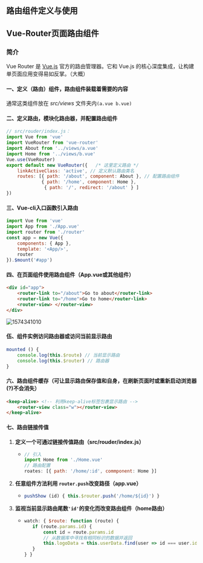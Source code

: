 ## 路由组件定义与使用

## Vue-Router页面路由组件

### 简介

Vue Router 是 [Vue.js](http://cn.vuejs.org/) 官方的路由管理器。它和 Vue.js 的核心深度集成，让构建单页面应用变得易如反掌。（大概）

#### 一、定义（路由）组件，路由组件装载着需要的内容

通常这类组件放在 *src/views* 文件夹内`(a.vue b.vue)`

#### 二、定义路由，模块化路由器，并配置路由组件

~~~javascript
// src/rouder/index.js：
import Vue from 'vue' 
import VueRouter from 'vue-router'  
import About from '../views/a.vue'
import Home from '../views/b.vue'
Vue.use(VueRouter) 
export default new VueRouter({   /* 这里定义路由 */
	linkActiveClass: 'active', // 定义默认路由类名
	routes: [{ path: '/about', component: About }, // 配置路由组件
    		 { path: '/home', component: Home },
              { path: '/', redirect: '/about' } ]
})
~~~

#### 三、Vue-cli入口函数引入路由

~~~javascript
import Vue from 'vue'
import App from './App.vue'
import router from './router'
const app = new Vue({
	components: { App },
	template: '<App/>',
	router
}).$mount('#app')
~~~

#### 四、在页面组件使用路由组件（App.vue或其他组件）

~~~html
<div id="app">
	<router-link to="/about">Go to about</router-link>
	<router-link to="/home">Go to home</router-link>
	<router-view> </router-view>
</div>
~~~

![1574341010](C:\Users\Administrator\Desktop\vue笔记\三、vue脚手架\img\1574341010.png)

#### 伍、组件实例访问路由器或访问当前显示路由

~~~javascript
mounted () {
	console.log(this.$route) // 当前显示路由
	console.log(this.$router) // 路由器
}
~~~

#### 六、路由组件缓存（可让显示路由保存值和自身，在刷新页面时或重新启动浏览器(?)不会消失）

~~~html
<keep-alive> <!-- 利用keep-alive标签包裹显示路由 -->
	<router-view class="w"></router-view>
</keep-alive>
~~~

#### 七、路由链接传值

1. **定义一个可通过链接传值路由（src/rouder/index.js）**

   - ~~~javascript
     // 引入
     import Home from './Home.vue'
     // 路由配置
     roates: [{ path: '/home/:id', commponent: Home }]
     ~~~

2. **任意组件方法利用 `router.push`改变路径（app.vue）**

   - ~~~javascript
     pushShow (id) { this.$router.push('/home/${id}') }
     ~~~
   
3. **监视当前显示路由尾数`'id'`的变化而改变路由组件（home路由）**

   - ~~~javascript
     watch: { $route: function (route) {
     	if (route.params.id) {
     		const id = route.params.id
     		// 从数据库中寻找有相同标识的数据并返回
     		this.logoData = this.userData.find(user => id === user.id)
     	}
     } }
     ~~~

